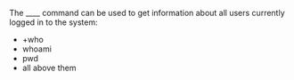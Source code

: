 The ____ command can be used to get information about all users currently logged in to the system:

* +who
* whoami
* pwd
* all above them
